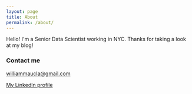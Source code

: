 ```yaml
---
layout: page
title: About
permalink: /about/
---
```


Hello! I'm a Senior Data Scientist working in NYC. Thanks for taking a look at my blog!

### Contact me

[williammaucla@gmail.com](mailto:williammaucla@gmail.com)

[My LinkedIn profile](http://www.linkedin.com/in/williammaucla)